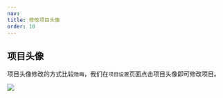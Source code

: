 ```yaml
---
nav:
title: 修改项目头像
order: 10
---
```


## 项目头像

  项目头像修改的方式比较`隐晦`，我们在`项目设置`页面点击项目头像即可修改项目。

![](http://oss.pity.fun/picture/2022-2-27/1645948437665-image.png)
